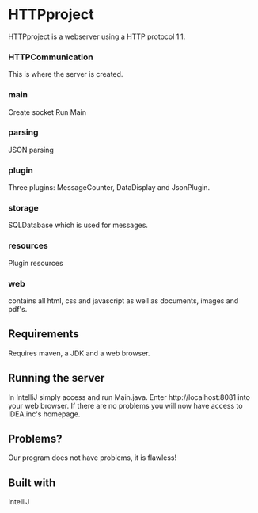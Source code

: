 # HTTPproject
HTTPproject is a webserver using a HTTP protocol 1.1.
### HTTPCommunication
This is where the server is created.
### main
Create socket
Run Main
### parsing
JSON parsing
### plugin
Three plugins: MessageCounter, DataDisplay and JsonPlugin.
### storage
SQLDatabase which is used for messages.
### resources
Plugin resources
### web
contains all html, css and javascript as well as documents, images and pdf's.

## Requirements
Requires maven, a JDK and a web browser.

## Running the server
In IntelliJ simply access and run Main.java.
Enter http://localhost:8081 into your web browser.
If there are no problems you will now have access to IDEA.inc's homepage.

## Problems?
Our program does not have problems, it is flawless!

## Built with
IntelliJ
